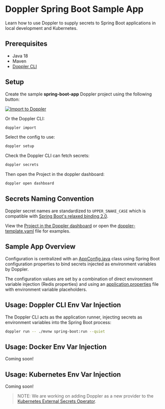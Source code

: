 # Doppler Spring Boot Sample App

Learn how to use Doppler to supply secrets to Spring Boot applications in local development and Kubernetes.

## Prerequisites

- Java 18
- Maven
- [Doppler CLI](https://docs.doppler.com/docs/install-cli)

## Setup

Create the sample **spring-boot-app** Doppler project using the following button:

[![Import to Doppler](https://raw.githubusercontent.com/DopplerUniversity/app-config-templates/main/doppler-button.svg)](https://dashboard.doppler.com/workplace/template/import?template=https://github.com/DopplerUniversity/doppler-spring-boot/blob/master/doppler-template.yaml)

Or the Doppler CLI:

```sh
doppler import
```

Select the config to use:

```sh
doppler setup
```

Check the Doppler CLI can fetch secrets:

```sh
doppler secrets
```

Then open the Project in the doppler dashboard:

```sh
doppler open dashboard
```

## Secrets Naming Convention

Doppler secret names are standardized to `UPPER_SNAKE_CASE` which is compatible with [Spring Boot's relaxed binding 2.0](https://github.com/spring-projects/spring-boot/wiki/Relaxed-Binding-2.0#environment-variables).

View the [Project in the Doppler dashboard](https://dashboard.doppler.com/workplace/projects/spring-boot-app/configs/dev) or open the [doppler-template.yaml](./doppler-template.yaml) file for examples.

## Sample App Overview

Configuration is centralized with an [AppConfig.java](./src/main/java/com/doppler/app/config/AppConfig.java) class using Spring Boot configuration properties to bind secrets injected as environment variables by Doppler.

The configuration values are set by a combination of direct environment variable injection (Redis properties) and using an [application.properties](./src/main/resources/application.properties) file with environment variable placeholders.

## Usage: Doppler CLI Env Var Injection

The Doppler CLI acts as the application runner, injecting secrets as environment variables into the Spring Boot process:

```sh
doppler run -- ./mvnw spring-boot:run --quiet
```

## Usage: Docker Env Var Injection

Coming soon!

## Usage: Kubernetes Env Var Injection

Coming soon!

> NOTE: We are working on adding Doppler as a new provider to the [Kubernetes External Secrets Operator](https://github.com/external-secrets/external-secrets/).


